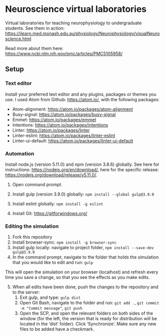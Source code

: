 # Neuroscience virtual laboratories

Virtual laboratories for teaching neurophysiology to undergraduate students. See them in action:
https://ilearn.med.monash.edu.au/physiology/Neurophysiology/visualNeuroscience.html

Read more about them here: https://www.ncbi.nlm.nih.gov/pmc/articles/PMC5105958/

## Setup
### Text editor 
Install your preferred text editor and any plugins, packages or themes you use. I used Atom from Github: https://atom.io/, with the following packages: 
* Atom-alignment: https://atom.io/packages/atom-alignment
* Busy-signal: https://atom.io/packages/busy-signal 
* Emmet: https://atom.io/packages/emmet 
* Intentions: https://atom.io/packages/intentions 
* Linter: https://atom.io/packages/linter 
* Linter-eslint: https://atom.io/packages/linter-eslint 
* Linter-ui-default: https://atom.io/packages/linter-ui-default

### Automation 
Install node.js (version 5.11.0) and npm (version 3.8.6) globally. See here for instructions: https://nodejs.org/en/download/, here for the specific release: https://nodejs.org/download/release/v5.11.0/. 

1. Open command prompt. 
2. Install gulp (version 3.9.0) globally: `npm install --global gulp@3.9.0`
3. Install eslint globally: `npm install -g eslint` 

4. Install Git: https://gitforwindows.org/

### Editing the simulation

1. Fork this repository
2. Install browser-sync: `npm install -g browser-sync`
3. Install gulp locally: navigate to project folder, `npm install --save-dev gulp@3.9.0` 
4. In the command prompt, navigate to the folder that holds the simulation that you would like to edit and run: `gulp`

This will open the simulation on your browser (localhost) and refresh every time you save a change, so that you see the effects as you make edits. 

5. When all edits have been done, push the changes to the repository and to the server:
   1. Exit gulp, and type: `gulp dist`
   2. Open Git Bash, navigate to the folder and run: 
   `git add .`, 
   `git commit -m "Commit message"`, 
   `git push`
   3. Open the SCP, and open the relevant folders on both sides of the window (for the left, the version that is ready for distribution will be located in the ‘dist’ folder). Click ‘Synchronize’. Make sure any new files to be added have a checkmark. 
